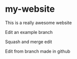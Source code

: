 # my-website

This is a really awesome website

Edit an example branch

Squash and merge edit

Edit from branch made in github
